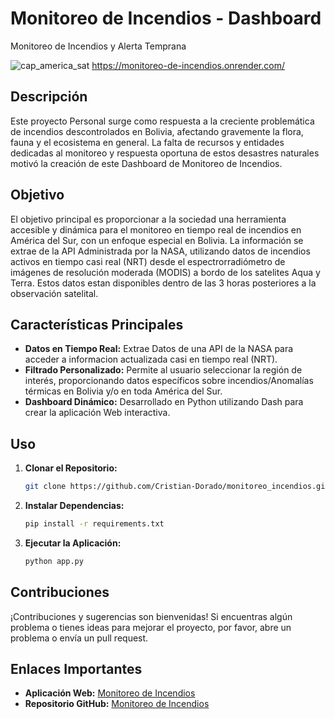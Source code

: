 # Monitoreo de Incendios - Dashboard
Monitoreo de Incendios y Alerta Temprana

![cap_america_sat](https://github.com/Cristian-Dorado/monitoreo_incendios/assets/113219668/0471537f-9aa7-4fd9-9d8b-f9dfa5ce6ccd)
https://monitoreo-de-incendios.onrender.com/

## Descripción

Este proyecto Personal surge como respuesta a la creciente problemática de incendios descontrolados en Bolivia, afectando gravemente la flora, fauna y el ecosistema en general. La falta de recursos y entidades dedicadas al monitoreo y respuesta oportuna de estos desastres naturales motivó la creación de este Dashboard de Monitoreo de Incendios.

## Objetivo

El objetivo principal es proporcionar a la sociedad una herramienta accesible y dinámica para el monitoreo en tiempo real de incendios en América del Sur, con un enfoque especial en Bolivia. La información se extrae de la API Administrada por la NASA, utilizando datos de incendios activos en tiempo casi real (NRT) desde el espectrorradiómetro de imágenes de resolución moderada (MODIS) a bordo de los satelites Aqua y Terra. Estos datos estan disponibles dentro de las 3 horas posteriores a la observación satelital.

## Características Principales

- **Datos en Tiempo Real:** Extrae Datos de una API de la NASA para acceder a informacion actualizada casi en tiempo real (NRT).
- **Filtrado Personalizado:** Permite al usuario seleccionar la región de interés, proporcionando datos específicos sobre incendios/Anomalías térmicas en Bolivia y/o en toda América del Sur.
- **Dashboard Dinámico:** Desarrollado en Python utilizando Dash para crear la aplicación Web interactiva.


## Uso

1. **Clonar el Repositorio:**
    ```bash
    git clone https://github.com/Cristian-Dorado/monitoreo_incendios.git
    ```

2. **Instalar Dependencias:**
    ```bash
    pip install -r requirements.txt
    ```

3. **Ejecutar la Aplicación:**
    ```bash
    python app.py
    ```

## Contribuciones

¡Contribuciones y sugerencias son bienvenidas! Si encuentras algún problema o tienes ideas para mejorar el proyecto, por favor, abre un problema o envía un pull request.

## Enlaces Importantes

- **Aplicación Web:** [Monitoreo de Incendios](https://monitoreo-de-incendios.onrender.com)
- **Repositorio GitHub:** [Monitoreo de Incendios](https://github.com/Cristian-Dorado/monitoreo_incendios)
